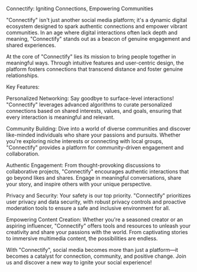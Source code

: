Connectify: Igniting Connections, Empowering Communities

"Connectify" isn't just another social media platform; it's a dynamic digital ecosystem designed to spark authentic connections and empower vibrant communities. In an age where digital interactions often lack depth and meaning, "Connectify" stands out as a beacon of genuine engagement and shared experiences.

At the core of "Connectify" lies its mission to bring people together in meaningful ways. Through intuitive features and user-centric design, the platform fosters connections that transcend distance and foster genuine relationships.

Key Features:

Personalized Networking: Say goodbye to surface-level interactions! "Connectify" leverages advanced algorithms to curate personalized connections based on shared interests, values, and goals, ensuring that every interaction is meaningful and relevant.

Community Building: Dive into a world of diverse communities and discover like-minded individuals who share your passions and pursuits. Whether you're exploring niche interests or connecting with local groups, "Connectify" provides a platform for community-driven engagement and collaboration.

Authentic Engagement: From thought-provoking discussions to collaborative projects, "Connectify" encourages authentic interactions that go beyond likes and shares. Engage in meaningful conversations, share your story, and inspire others with your unique perspective.

Privacy and Security: Your safety is our top priority. "Connectify" prioritizes user privacy and data security, with robust privacy controls and proactive moderation tools to ensure a safe and inclusive environment for all.

Empowering Content Creation: Whether you're a seasoned creator or an aspiring influencer, "Connectify" offers tools and resources to unleash your creativity and share your passions with the world. From captivating stories to immersive multimedia content, the possibilities are endless.

With "Connectify", social media becomes more than just a platform—it becomes a catalyst for connection, community, and positive change. Join us and discover a new way to ignite your social experience!

